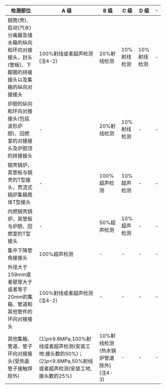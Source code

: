 | 检测部位 | A 级 | B 级 | C 级 | D 级 | - |
| --- | --- | --- | --- | --- | --- |
| 锅筒(壳)、启动(汽水)分离器及储水箱的纵向和环向对接接头，封头(管板)、下脚圈的拼接接头以及集箱的纵向对接接头 | 100%射线或者超声检测(注4-2) | 20%射线检测 | 10%射线检测 | 10%射线检测 | - |
| 炉胆的纵向和环向对接接头(包括波形炉胆)、回燃室的对接接头及炉胆顶的拼接接头 | - | 20%射线检测 | 10%射线检测 | - | - |
| 锅壳锅炉，其管板与锅壳的T型接头，贯流式锅炉集箱筒体T型接头 | - | 100%超声检测 | 10%超声检测 | - | - |
| 内燃锅壳锅炉，其管板与炉胆、回燃室的T型接头 | - | 50%超声检测 | 10%超声检测 | - | - |
| 集中下降管角接接头 | 100%超声检测 | - | - | - | - |
| 外径大于159mm或者壁厚大于或者等于20mm的集箱、管道和其他管件的环向对接接头 | 100%射线或者超声检测(注4-2) | - | - | - | - |
| 其他集箱、管道、管子环向对接接头(受热面管子接触焊除外) | (1)$p\geqslant$9.8MPa,100%射线或者超声检测(安装工地:接头数的50%)；(2)$p<$9.8MPa,50%射线或者超声检测(安装工地,接头数的25%) | 10%射线检测(热水锅炉管道除外)(注4-3) | - | - | - |
